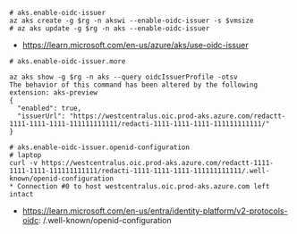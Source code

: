 
```
# aks.enable-oidc-issuer
az aks create -g $rg -n akswi --enable-oidc-issuer -s $vmsize
# az aks update -g $rg -n aks --enable-oidc-issuer
```

- https://learn.microsoft.com/en-us/azure/aks/use-oidc-issuer

```
# aks.enable-oidc-issuer.more

az aks show -g $rg -n aks --query oidcIssuerProfile -otsv
The behavior of this command has been altered by the following extension: aks-preview
{
  "enabled": true,
  "issuerUrl": "https://westcentralus.oic.prod-aks.azure.com/redactt-1111-1111-1111-111111111111/redacti-1111-1111-1111-111111111111/"
}
```
  
```
# aks.enable-oidc-issuer.openid-configuration
# laptop
curl -v https://westcentralus.oic.prod-aks.azure.com/redactt-1111-1111-1111-111111111111/redacti-1111-1111-1111-111111111111/.well-known/openid-configuration
* Connection #0 to host westcentralus.oic.prod-aks.azure.com left intact
```
- https://learn.microsoft.com/en-us/entra/identity-platform/v2-protocols-oidc: /.well-known/openid-configuration

